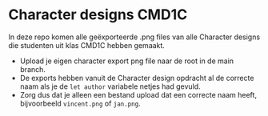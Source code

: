 # Character designs CMD1C
In deze repo komen alle geëxporteerde .png files van alle Character designs die studenten uit klas CMD1C hebben gemaakt.

* Upload je eigen character export png file naar de root in de main branch.
* De exports hebben vanuit de Character design opdracht al de correcte naam als je de `let author` variabele netjes had gevuld.
* Zorg dus dat je alleen een bestand upload dat een correcte naam heeft, bijvoorbeeld `vincent.png` of `jan.png`.
